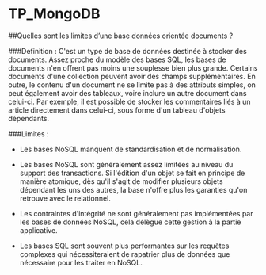 # TP_MongoDB

##Quelles sont les limites d’une base données orientée documents ?

###Definition :
C'est un type de base de données destinée à stocker des documents. Assez proche du modèle des bases SQL, les bases de documents n'en offrent pas moins une souplesse bien plus grande. Certains documents d'une collection peuvent avoir des champs supplémentaires.
En outre, le contenu d'un document ne se limite pas à des attributs simples, on peut également avoir des tableaux, voire inclure un autre document dans celui-ci. Par exemple, il est possible de stocker les commentaires liés à un article directement dans celui-ci, sous forme d'un tableau d'objets dépendants.

###Limites :

* Les bases NoSQL manquent de standardisation et de normalisation.

* Les bases NoSQL sont généralement assez limitées au niveau du support des transactions. Si l'édition d'un objet se fait en principe de manière atomique, dès qu'il s'agit de modifier plusieurs objets dépendant les uns des autres, la base n'offre plus les garanties qu'on retrouve avec le relationnel.

* Les contraintes d'intégrité ne sont généralement pas implémentées par les bases de données NoSQL, cela délègue cette gestion à la partie applicative.

* Les bases SQL sont souvent plus performantes sur les requêtes complexes qui nécessiteraient de rapatrier plus de données que nécessaire pour les traiter en NoSQL.